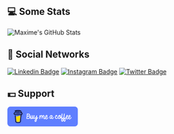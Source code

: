 ## 💻 Some Stats

![Maxime's GitHub Stats](https://github-readme-stats.vercel.app/api?username=mlcsthor&show_icons=true&title_color=fff&icon_color=5f7fff&text_color=9f9f9f&bg_color=161616)

## 👋 Social Networks

[![Linkedin Badge](https://img.shields.io/badge/-Maxime%20LUCAS-blue?style=for-the-badge&logo=Linkedin&logoColor=white&link=https://www.linkedin.com/in/maxime-lucas/)](https://www.linkedin.com/in/maxime-lucas/)
[![Instagram Badge](https://img.shields.io/badge/-mlcs.pro-purple?style=for-the-badge&logo=instagram&logoColor=white&link=https://instagram.com/mlcs.pro/)](https://instagram.com/mlcs.pro)
[![Twitter Badge](https://img.shields.io/badge/-mlcsthor-white?style=for-the-badge&logo=twitter&logoColor=blue&link=https://twitter.com/mlcsthor)](https://twitter.com/mlcsthor)

## 💵 Support

<a href="https://www.buymeacoffee.com/mlcs" target="_blank">
  <img src="./buy_me_a_coffee.png" alt="Buy Me A Coffee" width="160">
</a>
